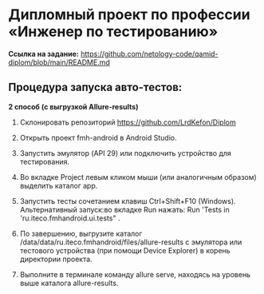 # Дипломный проект по профессии «Инженер по тестированию»
**Ссылка на задание:** https://github.com/netology-code/qamid-diplom/blob/main/README.md

## **Процедура запуска авто-тестов:**


**2 способ (с выгрузкой Allure-results)**

1. Склонировать репозиторий https://github.com/LrdKefon/Diplom

2. Открыть проект fmh-android в Android Studio.

3. Запустить эмулятор (API 29) или подключить устройство для тестирования.

4. Во вкладке Project левым кликом мыши (или аналогичным образом) выделить каталог app.

5. Запустить тесты сочетанием клавиш Ctrl+Shift+F10 (Windows). Альтернативный запуск:во вкладке Run нажать: Run 'Tests in 'ru.iteco.fmhandroid.ui.tests" .

6. По завершению, выгрузите каталог /data/data/ru.iteco.fmhandroid/files/allure-results с эмулятора или тестового устройства (при помощи Device Explorer)  в корень директории проекта. 

7. Выполните в терминале команду allure serve, находясь на уровень выше каталога allure-results.
